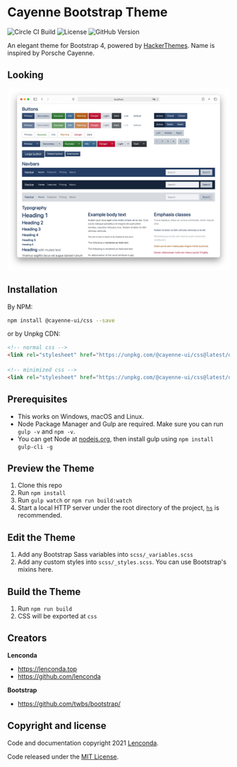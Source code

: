 # Cayenne Bootstrap Theme

![Circle CI Build](https://circleci.com/gh/lenconda/cayenne-ui-css.svg?style=svg)
![License](https://img.shields.io/github/license/lenconda/cayenne-ui-css)
![GitHub Version](https://img.shields.io/github/package-json/v/lenconda/cayenne-ui-css)

An elegant theme for Bootstrap 4, powered by [HackerThemes](https://hackerthemes.com). Name is inspired by Porsche Cayenne.

## Looking

![screenshot](screenshot.jpg)

## Installation

By NPM:

```bash
npm install @cayenne-ui/css --save
```

or by Unpkg CDN:

```html
<!-- normal css -->
<link rel="stylesheet" href="https://unpkg.com/@cayenne-ui/css@latest/dist/css/cayenne.css" />

<!-- minimized css -->
<link rel="stylesheet" href="https://unpkg.com/@cayenne-ui/css@latest/dist/css/cayenne.min.css" />
```

## Prerequisites

- This works on Windows, macOS and Linux.
- Node Package Manager and Gulp are required. Make sure you can run `gulp -v` and `npm -v`.
- You can get Node at [nodejs.org](https://nodejs.org), then install gulp using `npm install gulp-cli -g`

## Preview the Theme

1. Clone this repo
2. Run `npm install`
3. Run `gulp watch` or `npm run build:watch`
4. Start a local HTTP server under the root directory of the project, [`hs`](https://www.npmjs.com/package/hs) is recommended.

## Edit the Theme

1. Add any Bootstrap Sass variables into `scss/_variables.scss`
2. Add any custom styles into `scss/_styles.scss`. You can use Bootstrap's mixins here.

## Build the Theme

1. Run `npm run build`
2. CSS will be exported at `css`

## Creators

**Lenconda**

- <https://lenconda.top>
- <https://github.com/lenconda>

**Bootstrap**

- <https://github.com/twbs/bootstrap/>

## Copyright and license

Code and documentation copyright 2021 [Lenconda](https://lenconda.top).

Code released under the [MIT License](https://opensource.org/licenses/MIT).

